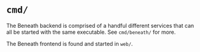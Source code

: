 # `cmd/`

The Beneath backend is comprised of a handful different services that can all be started with the same executable. See `cmd/beneath/` for more.

The Beneath frontend is found and started in `web/`.
